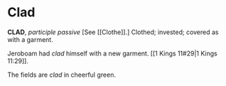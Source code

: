 # Clad

**CLAD**, _participle passive_ \[See [[Clothe]].\] Clothed; invested; covered as with a garment.

Jeroboam had _clad_ himself with a new garment. [[1 Kings 11#29|1 Kings 11:29]].

The fields are _clad_ in cheerful green.